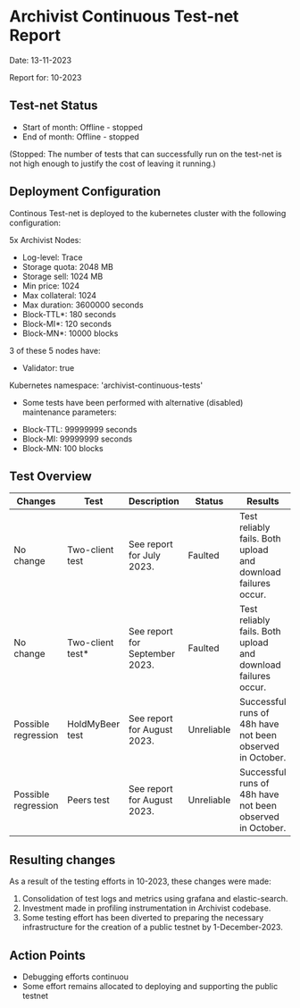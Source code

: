 # Archivist Continuous Test-net Report
Date: 13-11-2023

Report for: 10-2023


## Test-net Status
- Start of month: Offline - stopped
- End of month: Offline - stopped

(Stopped: The number of tests that can successfully run on the test-net is not high enough to justify the cost of leaving it running.)

## Deployment Configuration
Continous Test-net is deployed to the kubernetes cluster with the following configuration:

5x Archivist Nodes:
- Log-level: Trace
- Storage quota: 2048 MB
- Storage sell: 1024 MB
- Min price: 1024
- Max collateral: 1024
- Max duration: 3600000 seconds
- Block-TTL*: 180 seconds
- Block-MI*: 120 seconds
- Block-MN*: 10000 blocks

3 of these 5 nodes have:
- Validator: true

Kubernetes namespace: 'archivist-continuous-tests'
* Some tests have been performed with alternative (disabled) maintenance parameters:
- Block-TTL: 99999999 seconds
- Block-MI: 99999999 seconds
- Block-MN: 100 blocks

## Test Overview
| Changes             | Test             | Description                    | Status     | Results                                                       |
|---------------------|------------------|--------------------------------|------------|---------------------------------------------------------------|
| No change           | Two-client test  | See report for July 2023.      | Faulted    | Test reliably fails. Both upload and download failures occur. |
| No change           | Two-client test* | See report for September 2023. | Faulted    | Test reliably fails. Both upload and download failures occur. |
| Possible regression | HoldMyBeer test  | See report for August 2023.    | Unreliable | Successful runs of 48h have not been observed in October.     |
| Possible regression | Peers test       | See report for August 2023.    | Unreliable | Successful runs of 48h have not been observed in October.     |

## Resulting changes
As a result of the testing efforts in 10-2023, these changes were made:
1. Consolidation of test logs and metrics using grafana and elastic-search.
1. Investment made in profiling instrumentation in Archivist codebase.
1. Some testing effort has been diverted to preparing the necessary infrastructure for the creation of a public testnet by 1-December-2023.

## Action Points
- Debugging efforts continuou
- Some effort remains allocated to deploying and supporting the public testnet
